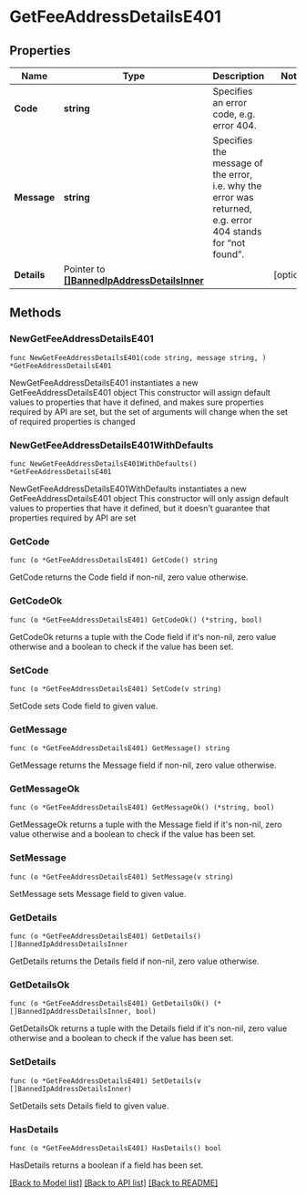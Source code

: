 # GetFeeAddressDetailsE401

## Properties

Name | Type | Description | Notes
------------ | ------------- | ------------- | -------------
**Code** | **string** | Specifies an error code, e.g. error 404. | 
**Message** | **string** | Specifies the message of the error, i.e. why the error was returned, e.g. error 404 stands for “not found”. | 
**Details** | Pointer to [**[]BannedIpAddressDetailsInner**](BannedIpAddressDetailsInner.md) |  | [optional] 

## Methods

### NewGetFeeAddressDetailsE401

`func NewGetFeeAddressDetailsE401(code string, message string, ) *GetFeeAddressDetailsE401`

NewGetFeeAddressDetailsE401 instantiates a new GetFeeAddressDetailsE401 object
This constructor will assign default values to properties that have it defined,
and makes sure properties required by API are set, but the set of arguments
will change when the set of required properties is changed

### NewGetFeeAddressDetailsE401WithDefaults

`func NewGetFeeAddressDetailsE401WithDefaults() *GetFeeAddressDetailsE401`

NewGetFeeAddressDetailsE401WithDefaults instantiates a new GetFeeAddressDetailsE401 object
This constructor will only assign default values to properties that have it defined,
but it doesn't guarantee that properties required by API are set

### GetCode

`func (o *GetFeeAddressDetailsE401) GetCode() string`

GetCode returns the Code field if non-nil, zero value otherwise.

### GetCodeOk

`func (o *GetFeeAddressDetailsE401) GetCodeOk() (*string, bool)`

GetCodeOk returns a tuple with the Code field if it's non-nil, zero value otherwise
and a boolean to check if the value has been set.

### SetCode

`func (o *GetFeeAddressDetailsE401) SetCode(v string)`

SetCode sets Code field to given value.


### GetMessage

`func (o *GetFeeAddressDetailsE401) GetMessage() string`

GetMessage returns the Message field if non-nil, zero value otherwise.

### GetMessageOk

`func (o *GetFeeAddressDetailsE401) GetMessageOk() (*string, bool)`

GetMessageOk returns a tuple with the Message field if it's non-nil, zero value otherwise
and a boolean to check if the value has been set.

### SetMessage

`func (o *GetFeeAddressDetailsE401) SetMessage(v string)`

SetMessage sets Message field to given value.


### GetDetails

`func (o *GetFeeAddressDetailsE401) GetDetails() []BannedIpAddressDetailsInner`

GetDetails returns the Details field if non-nil, zero value otherwise.

### GetDetailsOk

`func (o *GetFeeAddressDetailsE401) GetDetailsOk() (*[]BannedIpAddressDetailsInner, bool)`

GetDetailsOk returns a tuple with the Details field if it's non-nil, zero value otherwise
and a boolean to check if the value has been set.

### SetDetails

`func (o *GetFeeAddressDetailsE401) SetDetails(v []BannedIpAddressDetailsInner)`

SetDetails sets Details field to given value.

### HasDetails

`func (o *GetFeeAddressDetailsE401) HasDetails() bool`

HasDetails returns a boolean if a field has been set.


[[Back to Model list]](../README.md#documentation-for-models) [[Back to API list]](../README.md#documentation-for-api-endpoints) [[Back to README]](../README.md)


